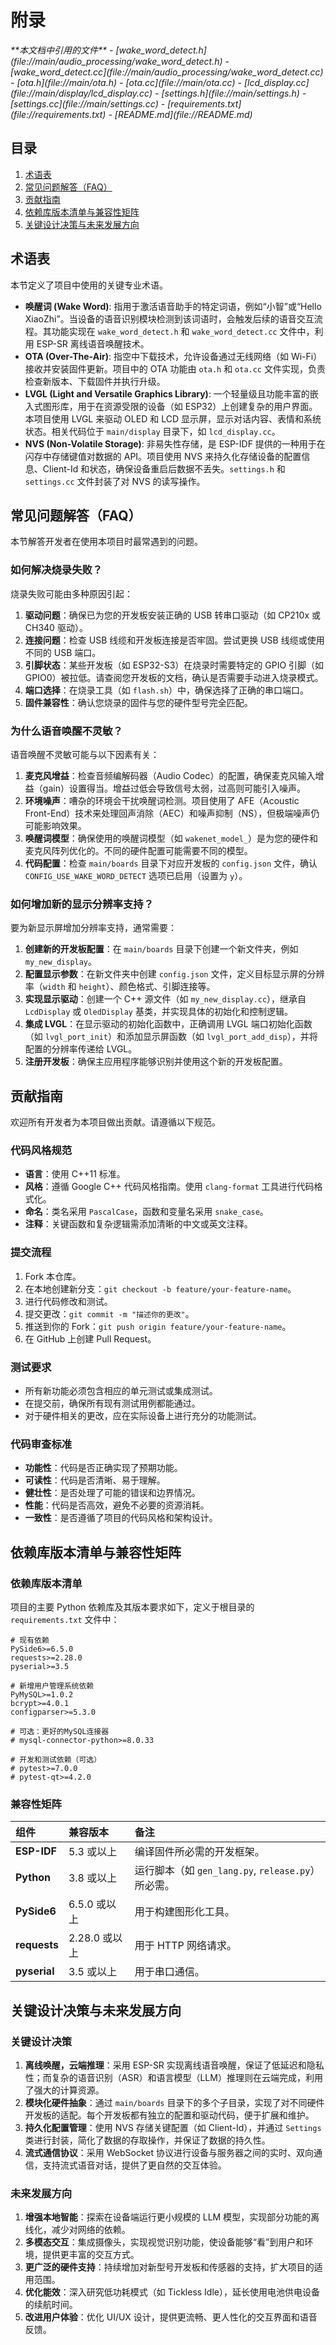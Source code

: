 # 附录

<cite>
**本文档中引用的文件**   
- [wake_word_detect.h](file://main/audio_processing/wake_word_detect.h)
- [wake_word_detect.cc](file://main/audio_processing/wake_word_detect.cc)
- [ota.h](file://main/ota.h)
- [ota.cc](file://main/ota.cc)
- [lcd_display.cc](file://main/display/lcd_display.cc)
- [settings.h](file://main/settings.h)
- [settings.cc](file://main/settings.cc)
- [requirements.txt](file://requirements.txt)
- [README.md](file://README.md)
</cite>

## 目录
1. [术语表](#术语表)
2. [常见问题解答（FAQ）](#常见问题解答faq)
3. [贡献指南](#贡献指南)
4. [依赖库版本清单与兼容性矩阵](#依赖库版本清单与兼容性矩阵)
5. [关键设计决策与未来发展方向](#关键设计决策与未来发展方向)

## 术语表

本节定义了项目中使用的关键专业术语。

- **唤醒词 (Wake Word)**: 指用于激活语音助手的特定词语，例如“小智”或“Hello XiaoZhi”。当设备的语音识别模块检测到该词语时，会触发后续的语音交互流程。其功能实现在 `wake_word_detect.h` 和 `wake_word_detect.cc` 文件中，利用 ESP-SR 离线语音唤醒技术。
- **OTA (Over-The-Air)**: 指空中下载技术，允许设备通过无线网络（如 Wi-Fi）接收并安装固件更新。项目中的 OTA 功能由 `ota.h` 和 `ota.cc` 文件实现，负责检查新版本、下载固件并执行升级。
- **LVGL (Light and Versatile Graphics Library)**: 一个轻量级且功能丰富的嵌入式图形库，用于在资源受限的设备（如 ESP32）上创建复杂的用户界面。本项目使用 LVGL 来驱动 OLED 和 LCD 显示屏，显示对话内容、表情和系统状态。相关代码位于 `main/display` 目录下，如 `lcd_display.cc`。
- **NVS (Non-Volatile Storage)**: 非易失性存储，是 ESP-IDF 提供的一种用于在闪存中存储键值对数据的 API。项目使用 NVS 来持久化存储设备的配置信息、Client-Id 和状态，确保设备重启后数据不丢失。`settings.h` 和 `settings.cc` 文件封装了对 NVS 的读写操作。

## 常见问题解答（FAQ）

本节解答开发者在使用本项目时最常遇到的问题。

### 如何解决烧录失败？

烧录失败可能由多种原因引起：
1.  **驱动问题**：确保已为您的开发板安装正确的 USB 转串口驱动（如 CP210x 或 CH340 驱动）。
2.  **连接问题**：检查 USB 线缆和开发板连接是否牢固。尝试更换 USB 线缆或使用不同的 USB 端口。
3.  **引脚状态**：某些开发板（如 ESP32-S3）在烧录时需要特定的 GPIO 引脚（如 GPIO0）被拉低。请查阅您开发板的文档，确认是否需要手动进入烧录模式。
4.  **端口选择**：在烧录工具（如 `flash.sh`）中，确保选择了正确的串口端口。
5.  **固件兼容性**：确认您烧录的固件与您的硬件型号完全匹配。

### 为什么语音唤醒不灵敏？

语音唤醒不灵敏可能与以下因素有关：
1.  **麦克风增益**：检查音频编解码器（Audio Codec）的配置，确保麦克风输入增益（gain）设置得当。增益过低会导致信号太弱，过高则可能引入噪声。
2.  **环境噪声**：嘈杂的环境会干扰唤醒词检测。项目使用了 AFE（Acoustic Front-End）技术来处理回声消除（AEC）和噪声抑制（NS），但极端噪声仍可能影响效果。
3.  **唤醒词模型**：确保使用的唤醒词模型（如 `wakenet_model_`）是为您的硬件和麦克风阵列优化的。不同的硬件配置可能需要不同的模型。
4.  **代码配置**：检查 `main/boards` 目录下对应开发板的 `config.json` 文件，确认 `CONFIG_USE_WAKE_WORD_DETECT` 选项已启用（设置为 `y`）。

### 如何增加新的显示分辨率支持？

要为新显示屏增加分辨率支持，通常需要：
1.  **创建新的开发板配置**：在 `main/boards` 目录下创建一个新文件夹，例如 `my_new_display`。
2.  **配置显示参数**：在新文件夹中创建 `config.json` 文件，定义目标显示屏的分辨率（`width` 和 `height`）、颜色格式、引脚连接等。
3.  **实现显示驱动**：创建一个 C++ 源文件（如 `my_new_display.cc`），继承自 `LcdDisplay` 或 `OledDisplay` 基类，并实现具体的初始化和控制逻辑。
4.  **集成 LVGL**：在显示驱动的初始化函数中，正确调用 LVGL 端口初始化函数（如 `lvgl_port_init`）和添加显示屏函数（如 `lvgl_port_add_disp`），并将配置的分辨率传递给 LVGL。
5.  **注册开发板**：确保主应用程序能够识别并使用这个新的开发板配置。

## 贡献指南

欢迎所有开发者为本项目做出贡献。请遵循以下规范。

### 代码风格规范
- **语言**：使用 C++11 标准。
- **风格**：遵循 Google C++ 代码风格指南。使用 `clang-format` 工具进行代码格式化。
- **命名**：类名采用 `PascalCase`，函数和变量名采用 `snake_case`。
- **注释**：关键函数和复杂逻辑需添加清晰的中文或英文注释。

### 提交流程
1.  Fork 本仓库。
2.  在本地创建新分支：`git checkout -b feature/your-feature-name`。
3.  进行代码修改和测试。
4.  提交更改：`git commit -m "描述你的更改"`。
5.  推送到你的 Fork：`git push origin feature/your-feature-name`。
6.  在 GitHub 上创建 Pull Request。

### 测试要求
- 所有新功能必须包含相应的单元测试或集成测试。
- 在提交前，确保所有现有测试用例都能通过。
- 对于硬件相关的更改，应在实际设备上进行充分的功能测试。

### 代码审查标准
- **功能性**：代码是否正确实现了预期功能。
- **可读性**：代码是否清晰、易于理解。
- **健壮性**：是否处理了可能的错误和边界情况。
- **性能**：代码是否高效，避免不必要的资源消耗。
- **一致性**：是否遵循了项目的代码风格和架构设计。

## 依赖库版本清单与兼容性矩阵

### 依赖库版本清单
项目的主要 Python 依赖库及其版本要求如下，定义于根目录的 `requirements.txt` 文件中：

```plaintext
# 现有依赖
PySide6>=6.5.0
requests>=2.28.0
pyserial>=3.5

# 新增用户管理系统依赖
PyMySQL>=1.0.2
bcrypt>=4.0.1
configparser>=5.3.0

# 可选：更好的MySQL连接器
# mysql-connector-python>=8.0.33

# 开发和测试依赖（可选）
# pytest>=7.0.0
# pytest-qt>=4.2.0
```

### 兼容性矩阵
| 组件 | 兼容版本 | 备注 |
| :--- | :--- | :--- |
| **ESP-IDF** | 5.3 或以上 | 编译固件所必需的开发框架。 |
| **Python** | 3.8 或以上 | 运行脚本（如 `gen_lang.py`, `release.py`）所必需。 |
| **PySide6** | 6.5.0 或以上 | 用于构建图形化工具。 |
| **requests** | 2.28.0 或以上 | 用于 HTTP 网络请求。 |
| **pyserial** | 3.5 或以上 | 用于串口通信。 |

## 关键设计决策与未来发展方向

### 关键设计决策
1.  **离线唤醒，云端推理**：采用 ESP-SR 实现离线语音唤醒，保证了低延迟和隐私性；而复杂的语音识别（ASR）和语言模型（LLM）推理则在云端完成，利用了强大的计算资源。
2.  **模块化硬件抽象**：通过 `main/boards` 目录下的多个子目录，实现了对不同硬件开发板的适配。每个开发板都有独立的配置和驱动代码，便于扩展和维护。
3.  **持久化配置管理**：使用 NVS 存储关键配置（如 Client-Id），并通过 `Settings` 类进行封装，简化了数据的存取操作，并保证了数据的持久性。
4.  **流式通信协议**：采用 WebSocket 协议进行设备与服务器之间的实时、双向通信，支持流式语音对话，提供了更自然的交互体验。

### 未来发展方向
1.  **增强本地智能**：探索在设备端运行更小规模的 LLM 模型，实现部分功能的离线化，减少对网络的依赖。
2.  **多模态交互**：集成摄像头，实现视觉识别功能，使设备能够“看”到用户和环境，提供更丰富的交互方式。
3.  **更广泛的硬件支持**：持续增加对新型号开发板和传感器的支持，扩大项目的适用范围。
4.  **优化能效**：深入研究低功耗模式（如 Tickless Idle），延长使用电池供电设备的续航时间。
5.  **改进用户体验**：优化 UI/UX 设计，提供更流畅、更人性化的交互界面和语音反馈。